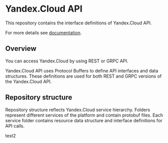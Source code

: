 # Yandex.Cloud API

This repository contains the interface definitions of Yandex.Cloud API. 

For more details see [documentation](https://cloud.yandex.com/docs).

## Overview

You can access Yandex.Cloud by using REST or GRPC API.

Yandex.Cloud API uses Protocol Buffers to define API interfaces and data structures. These definitions are used for both REST and GRPC versions of the Yandex.Cloud API. 

## Repository structure

Repository structure reflects Yandex.Cloud service hierarchy. Folders represent different services of the platform and contain protobuf files. Each service folder contains resource data structure and interface definitions for API calls. 

test2
